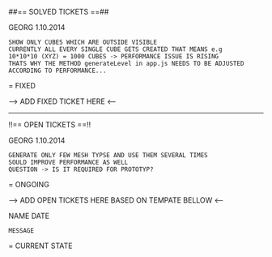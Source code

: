 
##== SOLVED TICKETS ==##

GEORG 1.10.2014 
	
	SHOW ONLY CUBES WHICH ARE OUTSIDE VISIBLE
	CURRENTLY ALL EVERY SINGLE CUBE GETS CREATED THAT MEANS e.g
	10*10*10 (XYZ) = 1000 CUBES -> PERFORMANCE ISSUE IS RISING
	THATS WHY THE METHOD generateLevel in app.js NEEDS TO BE ADJUSTED
	ACCORDING TO PERFORMANCE...

= FIXED


--> ADD FIXED TICKET HERE <--

___________________________________________________________________________________________________________________________________________________


!!== OPEN TICKETS ==!!


GEORG 1.10.2014 
	
	GENERATE ONLY FEW MESH TYPSE AND USE THEM SEVERAL TIMES
	SOULD IMPROVE PERFORMANCE AS WELL
	QUESTION -> IS IT REQUIRED FOR PROTOTYP?

= ONGOING


--> ADD OPEN TICKETS HERE BASED ON TEMPATE BELLOW <--

NAME DATE
	
	MESSAGE

= CURRENT STATE
